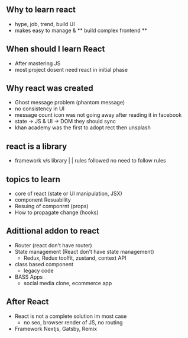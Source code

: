 ## Why to learn react
 - hype, job, trend, build UI
 - makes easy to manage & ** build complex frontend **

## When should I learn React
 - After mastering JS
 - most project dosent need react in initial phase

## Why react was created
 - Ghost message problem (phantom message)
 - no consistency in UI
 - message count icon was not going away after reading it in facebook
 - state -> JS & UI -> DOM  they should sync
 - khan academy was the first to adopt rect then unsplash

## react is a library
 - framework v/s library
      |             |
rules followed     no need to follow rules

## topics to learn 
 - core of react (state or UI manipulation, JSX)
 - component Resuability
 - Resuing of componrnt (props)
 - How to propagate change (hooks)

## Adittional addon to react
 - Router (react don't have router)
 - State management (React don't have state management)
   - Redux, Redux toolfit, zustand, context API
 - class based component
   - legacy code
 - BASS Apps
   - social media clone, ecommerce app

## After React
 - React is not a complete solution im most case
   - no seo, browser render of JS, no routing
 - Framework
  Nextjs, Gatsby, Remix